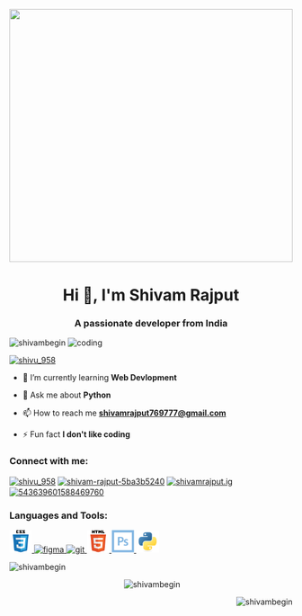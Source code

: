 <p align = "center"><img width="100%" height="450"  src="https://media1.giphy.com/media/kXdo4BgGoFC80/giphy.gif?cid=ecf05e47dbqvfazxu38flpmuuz0cn302r6uukef01o0motgw&ep=v1_gifs_search&rid=giphy.gif&ct=g"/></p>
<h1 align="center">Hi 👋, I'm Shivam Rajput</h1>
<h3 align="center">A passionate developer from India</h3>
<img align="right" width="400" src="https://cdnb.artstation.com/p/assets/images/images/054/173/483/original/alec-chou-gif-50.gif?1663915220" alt="coding">

<p align="left"> <img src="https://komarev.com/ghpvc/?username=shivambegin&label=Profile%20views&color=0e75b6&style=flat" alt="shivambegin" /> </p>

<p align="left"> <a href="https://twitter.com/shivu_958" target="blank"><img src="https://img.shields.io/twitter/follow/shivu_958?logo=twitter&style=for-the-badge" alt="shivu_958" /></a> </p>

- 🌱 I’m currently learning **Web Devlopment**

- 💬 Ask me about **Python**

- 📫 How to reach me **shivamrajput769777@gmail.com**

- ⚡ Fun fact **I don't like coding**

<h3 align="left">Connect with me:</h3>
<p align="left">
<a href="https://twitter.com/shivu_958" target="blank"><img align="center" src="https://raw.githubusercontent.com/rahuldkjain/github-profile-readme-generator/master/src/images/icons/Social/twitter.svg" alt="shivu_958" height="30" width="40" /></a>
<a href="https://linkedin.com/in/shivam-rajput-5ba3b5240" target="blank"><img align="center" src="https://raw.githubusercontent.com/rahuldkjain/github-profile-readme-generator/master/src/images/icons/Social/linked-in-alt.svg" alt="shivam-rajput-5ba3b5240" height="30" width="40" /></a>
<a href="https://instagram.com/shivamrajput.ig" target="blank"><img align="center" src="https://raw.githubusercontent.com/rahuldkjain/github-profile-readme-generator/master/src/images/icons/Social/instagram.svg" alt="shivamrajput.ig" height="30" width="40" /></a>
<a href="https://discord.gg/543639601588469760" target="blank"><img align="center" src="https://raw.githubusercontent.com/rahuldkjain/github-profile-readme-generator/master/src/images/icons/Social/discord.svg" alt="543639601588469760" height="30" width="40" /></a>
</p>

<h3 align="left">Languages and Tools:</h3>
<p align="left"> <a href="https://www.w3schools.com/css/" target="_blank" rel="noreferrer"> <img src="https://raw.githubusercontent.com/devicons/devicon/master/icons/css3/css3-original-wordmark.svg" alt="css3" width="40" height="40"/> </a> <a href="https://www.figma.com/" target="_blank" rel="noreferrer"> <img src="https://www.vectorlogo.zone/logos/figma/figma-icon.svg" alt="figma" width="40" height="40"/> </a> <a href="https://git-scm.com/" target="_blank" rel="noreferrer"> <img src="https://www.vectorlogo.zone/logos/git-scm/git-scm-icon.svg" alt="git" width="40" height="40"/> </a> <a href="https://www.w3.org/html/" target="_blank" rel="noreferrer"> <img src="https://raw.githubusercontent.com/devicons/devicon/master/icons/html5/html5-original-wordmark.svg" alt="html5" width="40" height="40"/> </a> <a href="https://www.photoshop.com/en" target="_blank" rel="noreferrer"> <img src="https://raw.githubusercontent.com/devicons/devicon/master/icons/photoshop/photoshop-line.svg" alt="photoshop" width="40" height="40"/> </a> <a href="https://www.python.org" target="_blank" rel="noreferrer"> <img src="https://raw.githubusercontent.com/devicons/devicon/master/icons/python/python-original.svg" alt="python" width="40" height="40"/> </a> </p>

<p align="left"><img width="400" x src="https://github-readme-stats.vercel.app/api/top-langs?username=shivambegin&show_icons=true&locale=en&layout=compact" alt="shivambegin" /></p>

<p align="center">&nbsp;<img width="400" src="https://github-readme-stats.vercel.app/api?username=shivambegin&show_icons=true&locale=en" alt="shivambegin" /></p>

<p align="right"><img width="400"  src="https://github-readme-streak-stats.herokuapp.com/?user=shivambegin&" alt="shivambegin" /></p>
